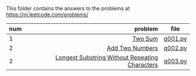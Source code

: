 This folder contains the answers to the problems at https://oj.leetcode.com/problems/

| num | problem | file |
|:----|------------:|:------------:|
| 1   | [Two Sum](https://leetcode.com/problems/two-sum/)    |     [q001.py](./q001.py)     |
| 2   | [Add Two Numbers](https://leetcode.com/problems/add-two-numbers/)    |     [q002.py](./q002.py)     |
| 2   | [Longest Substring Without Repeating Characters](https://leetcode.com/problems/longest-substring-without-repeating-characters/)    |     [q003.py](./q003.py)     |

